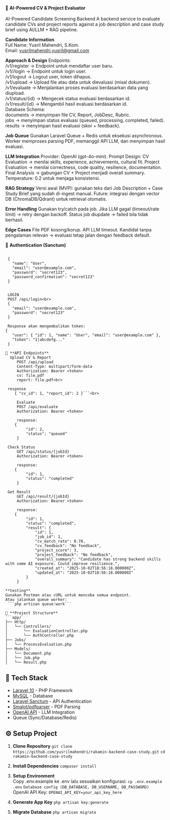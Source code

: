 📘 **AI-Powered CV & Project Evaluator**<br><br>
AI-Powered Candidate Screening Backend
A backend service to evaluate candidate CVs and project reports against a job description and case study brief using AI/LLM + RAG pipeline.

**Candidate Information**<br>
Full Name: Yusril Mahendri, S.Kom.<br>
Email: yusrilmahendri.yusril@gmail.com

**Approach & Design**
    Endpoints:<br>
         /v1/register → Endpoint untuk mendaftar user baru.<br>
         /v1//login → Endpoint untuk login user.<br>
         /v1/logout → Logout user, token dihapus.<br>
         /v1/upload → Upload file atau data untuk dievaluasi (misal dokumen).<br>
         /v1/evaluate → Menjalankan proses evaluasi berdasarkan data yang diupload.<br>
         /v1/status/{id} → Mengecek status evaluasi berdasarkan id.<br>
         /v1/result/{id} → Mengambil hasil evaluasi berdasarkan id. <br>
    Database Schema:<br>
        documents → menyimpan file CV, Report, JobDesc, Rubric.<br>
        jobs → menyimpan status evaluasi (queued, processing, completed, failed).<br>
        results → menyimpan hasil evaluasi (skor + feedback).<br>
        
**Job Queue**
    Gunakan Laravel Queue + Redis untuk eksekusi asynchronous.
    Worker memproses parsing PDF, memanggil API LLM, dan menyimpan hasil evaluasi.
    
**LLM Integration**
    Provider: OpenAI (gpt-4o-mini).
    Prompt Design:
        CV Evaluation → menilai skills, experience, achievements, cultural fit.
        Project Evaluation → menilai correctness, code quality, resilience, documentation.
        Final Analysis → gabungan CV + Project menjadi overall summary.
        Temperature: 0.2 untuk menjaga konsistensi.
        
**RAG Strategy**
    Versi awal (MVP): gunakan teks dari Job Description + Case Study Brief yang sudah di-ingest manual.
    Future: integrasi dengan vector DB (ChromaDB/Qdrant) untuk retrieval otomatis.
    
**Error Handling**
    Gunakan try/catch pada job.
    Jika LLM gagal (timeout/rate limit) → retry dengan backoff.
    Status job diupdate → failed bila tidak berhasil.
    
**Edge Cases**
    File PDF kosong/korup.
    API LLM timeout.
    Kandidat tanpa pengalaman relevan → evaluasi tetap jalan dengan feedback default.

🔑 **Authentication (Sanctum)**
    
   ``` POST /api/register<br>
   
    {
      "name": "User",
      "email": "user@example.com",
      "password": "secret123",
      "password_confirmation": "secret123"
    }

    
    LOGIN
    POST /api/login<br>
    {
      "email": "user@example.com",
      "password": "secret123"
    }
    
    Response akan mengembalikan token:
   {
      "user": { "id": 1, "name": "User", "email": "user@example.com" },
      "token": "1|abcdefg..."
    }
    
📌 **API Endpoints**
     Upload CV & Report
        POST /api/upload
        Content-Type: multipart/form-data
        Authorization: Bearer <token>
        cv: file.pdf
        report: file.pdf<br>
    
    response 
       { "cv_id": 1, "report_id": 2 }```<br>
        
        Evaluate
        POST /api/evaluate
        Authorization: Bearer <token>

        response: 
       {
            "id": 2,
            "status": "queued"
        }

    Check Status
        GET /api/status/{jobId}
        Authorization: Bearer <token>
       
        response:
       {
            "id": 1,
            "status": "completed"
        }

    Get Result
        GET /api/result/{jobId}
        Authorization: Bearer <token>
        
        response:
       {
            "id": 1,
            "status": "completed",
            "result": {
                "id": 1,
                "job_id": 1,
                "cv_match_rate": 0.78,
                "cv_feedback": "No feedback",
                "project_score": 3,
                "project_feedback": "No feedback",
                "overall_summary": "Candidate has strong backend skills with some AI exposure. Could improve resilience.",
                "created_at": "2025-10-02T18:56:18.000000Z",
                "updated_at": "2025-10-02T18:56:18.000000Z"
            }
        }

**testing**
Gunakan Postman atau cURL untuk mencoba semua endpoint.
Atau jalankan queue worker:
    ```php artisan queue:work```

 📂 **Project Structure**
 ```app/
 ├── Http/
 │   └── Controllers/
 │       └── EvaluationController.php
 │       └── AuthController.php
 ├── Jobs/
 │   └── ProcessEvaluation.php
 ├── Models/
 │   └── Document.php
 │   └── Job.php
 │   └── Result.php
```

## 🚀 Tech Stack
- [Laravel 10](https://laravel.com/) - PHP Framework
- [MySQL](https://www.mysql.com/) - Database
- [Laravel Sanctum](https://laravel.com/docs/10.x/sanctum) - API Authentication
- [Smalot/pdfparser](https://github.com/smalot/pdfparser) - PDF Parsing
- [OpenAI API](https://platform.openai.com/) - LLM Integration
- Queue (Sync/Database/Redis)

## ⚙️ Setup Project
1. **Clone Repository**
   ```git clone https://github.com/yusrilmahendri/rakamin-backend-case-study.git```
   ```cd rakamin-backend-case-study```

2. **Install Dependencies**
    ```composer install```
    
3. **Setup Environment**
    <br>Copy .env.example ke .env lalu sesuaikan konfigurasi:
       ```cp .env.example .env```
    ```Database config (DB_DATABASE, DB_USERNAME, DB_PASSWORD)```
   <br>OpenAI API Key:
        ```OPENAI_API_KEY=your_api_key_here```
4. **Generate App Key**
    ```php artisan key:generate```
5. **Migrate Database**
    ```php artisan migrate```


